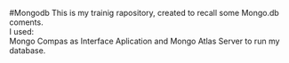 #Mongodb
This is my trainig rapository, created to recall some Mongo.db coments. <br/>
I used:<br/>
Mongo Compas as Interface Aplication and Mongo Atlas Server to run my database.
